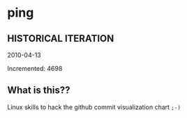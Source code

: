 # ping

## HISTORICAL ITERATION
2010-04-13

Incremented: 4698

## What is this?? 
Linux skills to hack the github commit visualization chart `;-)`

